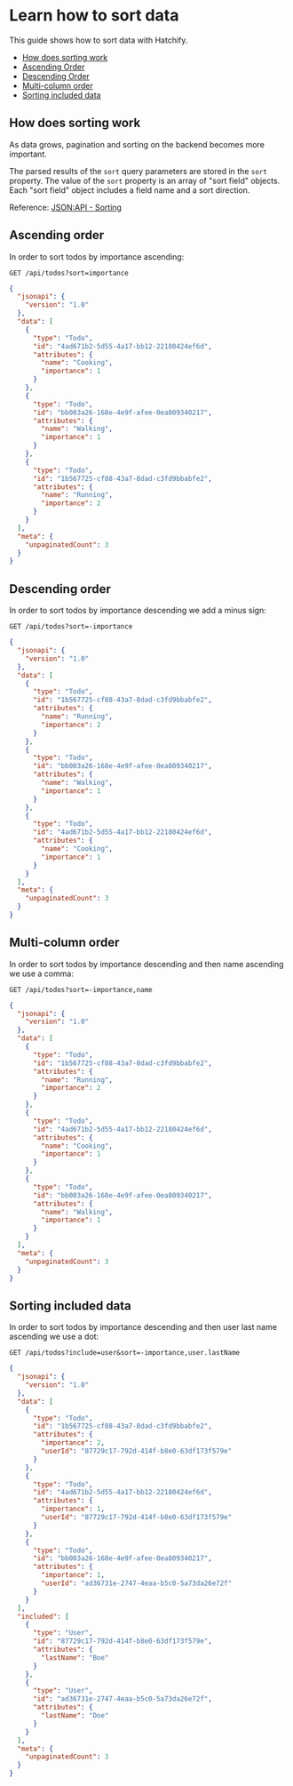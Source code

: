 # Learn how to sort data

This guide shows how to sort data with Hatchify.

- [How does sorting work](#how-does-sorting-work)
- [Ascending Order](#ascending-order)
- [Descending Order](#descending-order)
- [Multi-column order](#multi-column-order)
- [Sorting included data](#sorting-included-data)

## How does sorting work

As data grows, pagination and sorting on the backend becomes more important.

The parsed results of the `sort` query parameters are stored in the `sort` property.
The value of the `sort` property is an array of "sort field" objects. Each "sort field" object includes a field name and a sort direction.

Reference: [JSON:API - Sorting](https://jsonapi.org/format/#fetching-sorting)

## Ascending order

In order to sort todos by importance ascending:

```curl
GET /api/todos?sort=importance
```

```json
{
  "jsonapi": {
    "version": "1.0"
  },
  "data": [
    {
      "type": "Todo",
      "id": "4ad671b2-5d55-4a17-bb12-22180424ef6d",
      "attributes": {
        "name": "Cooking",
        "importance": 1
      }
    },
    {
      "type": "Todo",
      "id": "bb003a26-168e-4e9f-afee-0ea809340217",
      "attributes": {
        "name": "Walking",
        "importance": 1
      }
    },
    {
      "type": "Todo",
      "id": "1b567725-cf88-43a7-8dad-c3fd9bbabfe2",
      "attributes": {
        "name": "Running",
        "importance": 2
      }
    }
  ],
  "meta": {
    "unpaginatedCount": 3
  }
}
```

## Descending order

In order to sort todos by importance descending we add a minus sign:

```curl
GET /api/todos?sort=-importance
```

```json
{
  "jsonapi": {
    "version": "1.0"
  },
  "data": [
    {
      "type": "Todo",
      "id": "1b567725-cf88-43a7-8dad-c3fd9bbabfe2",
      "attributes": {
        "name": "Running",
        "importance": 2
      }
    },
    {
      "type": "Todo",
      "id": "bb003a26-168e-4e9f-afee-0ea809340217",
      "attributes": {
        "name": "Walking",
        "importance": 1
      }
    },
    {
      "type": "Todo",
      "id": "4ad671b2-5d55-4a17-bb12-22180424ef6d",
      "attributes": {
        "name": "Cooking",
        "importance": 1
      }
    }
  ],
  "meta": {
    "unpaginatedCount": 3
  }
}
```

## Multi-column order

In order to sort todos by importance descending and then name ascending we use a comma:

```curl
GET /api/todos?sort=-importance,name
```

```json
{
  "jsonapi": {
    "version": "1.0"
  },
  "data": [
    {
      "type": "Todo",
      "id": "1b567725-cf88-43a7-8dad-c3fd9bbabfe2",
      "attributes": {
        "name": "Running",
        "importance": 2
      }
    },
    {
      "type": "Todo",
      "id": "4ad671b2-5d55-4a17-bb12-22180424ef6d",
      "attributes": {
        "name": "Cooking",
        "importance": 1
      }
    },
    {
      "type": "Todo",
      "id": "bb003a26-168e-4e9f-afee-0ea809340217",
      "attributes": {
        "name": "Walking",
        "importance": 1
      }
    }
  ],
  "meta": {
    "unpaginatedCount": 3
  }
}
```

## Sorting included data

In order to sort todos by importance descending and then user last name ascending we use a dot:

```curl
GET /api/todos?include=user&sort=-importance,user.lastName
```

```json
{
  "jsonapi": {
    "version": "1.0"
  },
  "data": [
    {
      "type": "Todo",
      "id": "1b567725-cf88-43a7-8dad-c3fd9bbabfe2",
      "attributes": {
        "importance": 2,
        "userId": "87729c17-792d-414f-b8e0-63df173f579e"
      }
    },
    {
      "type": "Todo",
      "id": "4ad671b2-5d55-4a17-bb12-22180424ef6d",
      "attributes": {
        "importance": 1,
        "userId": "87729c17-792d-414f-b8e0-63df173f579e"
      }
    },
    {
      "type": "Todo",
      "id": "bb003a26-168e-4e9f-afee-0ea809340217",
      "attributes": {
        "importance": 1,
        "userId": "ad36731e-2747-4eaa-b5c0-5a73da26e72f"
      }
    }
  ],
  "included": [
    {
      "type": "User",
      "id": "87729c17-792d-414f-b8e0-63df173f579e",
      "attributes": {
        "lastName": "Boe"
      }
    },
    {
      "type": "User",
      "id": "ad36731e-2747-4eaa-b5c0-5a73da26e72f",
      "attributes": {
        "lastName": "Doe"
      }
    }
  ],
  "meta": {
    "unpaginatedCount": 3
  }
}
```
